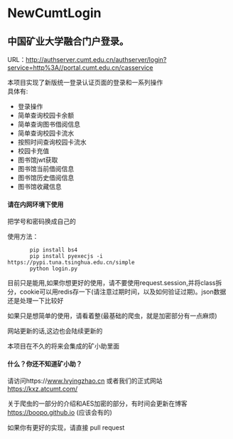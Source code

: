 # NewCumtLogin
中国矿业大学融合门户登录。
-
URL：http://authserver.cumt.edu.cn/authserver/login?service=http%3A//portal.cumt.edu.cn/casservice 

本项目实现了新版统一登录认证页面的登录和一系列操作  
具体有:  
 + 登录操作
 + 简单查询校园卡余额
 + 简单查询图书借阅信息
 + 简单查询校园卡流水
 + 按照时间查询校园卡流水
 + 校园卡充值
 + 图书馆jwt获取
 + 图书馆当前借阅信息
 + 图书馆历史借阅信息
 + 图书馆收藏信息
 <h4>请在内网环境下使用</h4>
 把学号和密码换成自己的  
 
 使用方法：
 
           pip install bs4
           pip install pyexecjs -i https://pypi.tuna.tsinghua.edu.cn/simple
           python login.py
 
 目前只是能用,如果你想更好的使用，请不要使用request.session,并将class拆分，cookie可以用redis存一下(请注意过期时间，以及如何验证过期)。json数据还是处理一下比较好

 如果只是想简单的使用，请看着整(最基础的爬虫，就是加密部分有一点麻烦)
 
 网站更新的话,这边也会陆续更新的
 
 本项目在不久的将来会集成的矿小助里面
 
 <h4>什么？你还不知道矿小助？</h4>
 
 
 请访问https://www.lvyingzhao.cn 或者我们的正式网站 https://kxz.atcumt.com/
 
 
 关于爬虫的一部分的介绍和AES加密的部分，有时间会更新在博客 https://boopo.github.io (应该会有的)
 
 如果你有更好的实现，请直接 pull request
 
 
